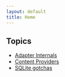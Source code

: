 ```yaml
---
layout: default
title: Home
---
```


## Topics

* [Adapter Internals](/adapter_internals)
* [Content Providers](/content_providers)
* [SQLite gotchas](/sqlite_gotchas)